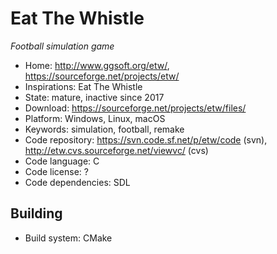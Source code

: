 # Eat The Whistle

_Football simulation game_

- Home: http://www.ggsoft.org/etw/, https://sourceforge.net/projects/etw/
- Inspirations: Eat The Whistle
- State: mature, inactive since 2017
- Download: https://sourceforge.net/projects/etw/files/
- Platform: Windows, Linux, macOS
- Keywords: simulation, football, remake
- Code repository: https://svn.code.sf.net/p/etw/code (svn), http://etw.cvs.sourceforge.net/viewvc/ (cvs)
- Code language: C
- Code license: ?
- Code dependencies: SDL

## Building

- Build system: CMake
